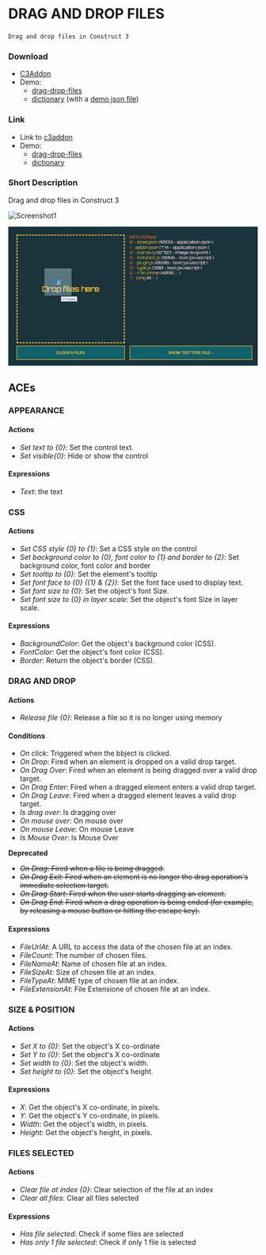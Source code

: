 # DRAG AND DROP FILES

`Drag and drop files in Construct 3`

### Download

- [C3Addon](download/current/drag-drop-files.c3addon)
- Demo:
  - [drag-drop-files](download/demo/drag-drop-files.c3p)
  - [dictionary](download/demo/dictionary.c3p) (with a [demo json file](download/demo/dictionary-from-it-to-fr.json))

### Link

- Link to [c3addon](https://www.construct.net/en/make-games/addons/316/drag-drop-files)
- Demo:
  - [drag-drop-files](https://c3plugins.stranianelli.com/drag-drop-files/demo/drag-drop-files/)
  - [dictionary](https://c3plugins.stranianelli.com/drag-drop-files/demo/dictionary/)


### Short Description

Drag and drop files in Construct 3

![Screenshot1](images/readme/screenshot.gif)

![Screenshot2](images/readme/screenshot.jpg)

## ACEs

### APPEARANCE

#### Actions

- *Set text to {0}*: Set the control text.
- *Set visible{0}*: Hide or show the control

#### Expressions
- *Text*: the text


### CSS

#### Actions

- *Set CSS style {0} to {1}*: Set a CSS style on the control
- *Set background color to {0}, font color to {1} and border to {2}*: Set background color, font color and border
- *Set tooltip to {0}*: Set the element's tooltip
- *Set font face to {0} ({1} & {2})*: Set the font face used to display text.
- *Set font size to {0}*: Set the object's font Size.
- *Set font size to {0} in layer scale*: Set the object's font Size in layer scale.

#### Expressions

- *BackgroundColor*: Get the object's background color (CSS).
- *FontColor*: Get the object's font color (CSS).
- *Border*: Return the object's border (CSS).

### DRAG AND DROP

#### Actions

- *Release file {0}*: Release a file so it is no longer using memory

#### Conditions

- *On click*: Triggered when the bbject is clicked.
- *On Drop*: Fired when an element is dropped on a valid drop target.
- *On Drag Over*: Fired when an element is being dragged over a valid drop target.
- *On Drag Enter*: Fired when a dragged element enters a valid drop target.
- *On Drag Leave*: Fired when a dragged element leaves a valid drop target.
- *Is drag over*: Is dragging over
- *On mouse over*: On mouse over
- *On mouse Leave*: On mouse Leave
- *Is Mouse Over*: Is Mouse Over

**Deprecated**
- ~~*On Drag*: Fired when a file is being dragged.~~
- ~~*On Drag Exit*: Fired when an element is no longer the drag operation's immediate selection target.~~
- ~~*On Drag Start*: Fired when the user starts dragging an element.~~
- ~~*On Drag End*: Fired when a drag operation is being ended (for example, by releasing a mouse button or hitting the escape key).~~

#### Expressions

- *FileUrlAt*: A URL to access the data of the chosen file at an index.
- *FileCount*: The number of chosen files.
- *FileNameAt*: Name of chosen file at an index.
- *FileSizeAt*: Size of chosen file at an index.
- *FileTypeAt*: MIME type of chosen file at an index.
- *FileExtensionAt*: File Extensione of chosen file at an index.

### SIZE & POSITION

#### Actions

- *Set X to {0}*: Set the object's X co-ordinate
- *Set Y to {0}*: Set the object's X co-ordinate
- *Set width to {0}*: Set the object's width.
- *Set height to {0}*: Set the object's height.

#### Expressions

- *X*: Get the object's X co-ordinate, in pixels.
- *Y*: Get the object's Y co-ordinate, in pixels.
- *Width*: Get the object's width, in pixels.
- *Height*: Get the object's height, in pixels.

### FILES SELECTED

#### Actions

- *Clear file at index {0}*: Clear selection of the file at an index
- *Clear all files*: Clear all files selected

#### Expressions

- *Has file selected*: Check if some files are selected
- *Has only 1 file selected*: Check if only 1 file is selected
